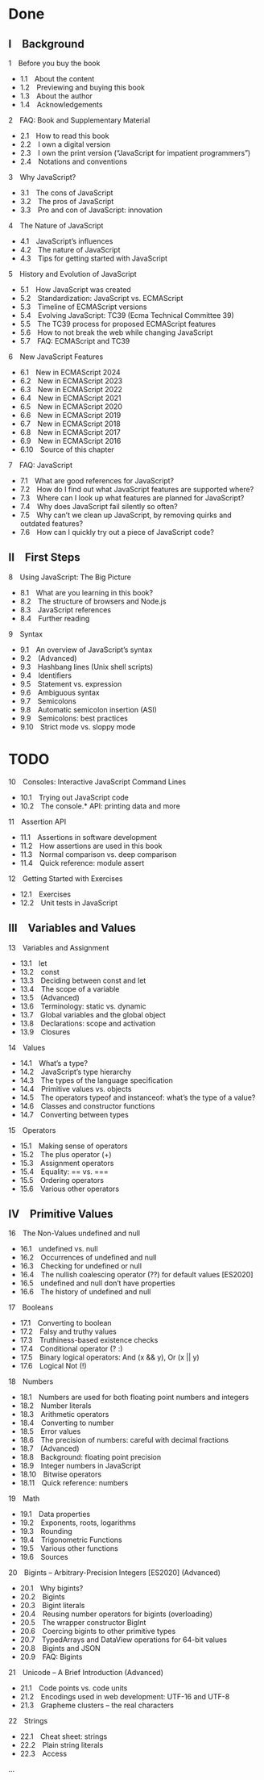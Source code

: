 # Done

## I Background

1 Before you buy the book
   - 1.1 About the content
   - 1.2 Previewing and buying this book
   - 1.3 About the author
   - 1.4 Acknowledgements

2 FAQ: Book and Supplementary Material
   - 2.1 How to read this book
   - 2.2 I own a digital version
   - 2.3 I own the print version (“JavaScript for impatient programmers”)
   - 2.4 Notations and conventions

3 Why JavaScript?
   - 3.1 The cons of JavaScript
   - 3.2 The pros of JavaScript
   - 3.3 Pro and con of JavaScript: innovation

4 The Nature of JavaScript
   - 4.1 JavaScript’s influences
   - 4.2 The nature of JavaScript
   - 4.3 Tips for getting started with JavaScript

5 History and Evolution of JavaScript
   - 5.1 How JavaScript was created
   - 5.2 Standardization: JavaScript vs. ECMAScript
   - 5.3 Timeline of ECMAScript versions
   - 5.4 Evolving JavaScript: TC39 (Ecma Technical Committee 39)
   - 5.5 The TC39 process for proposed ECMAScript features
   - 5.6 How to not break the web while changing JavaScript
   - 5.7 FAQ: ECMAScript and TC39

6 New JavaScript Features
   - 6.1 New in ECMAScript 2024
   - 6.2 New in ECMAScript 2023
   - 6.3 New in ECMAScript 2022
   - 6.4 New in ECMAScript 2021
   - 6.5 New in ECMAScript 2020
   - 6.6 New in ECMAScript 2019
   - 6.7 New in ECMAScript 2018
   - 6.8 New in ECMAScript 2017
   - 6.9 New in ECMAScript 2016
   - 6.10 Source of this chapter

7 FAQ: JavaScript
   - 7.1 What are good references for JavaScript?
   - 7.2 How do I find out what JavaScript features are supported where?
   - 7.3 Where can I look up what features are planned for JavaScript?
   - 7.4 Why does JavaScript fail silently so often?
   - 7.5 Why can’t we clean up JavaScript, by removing quirks and outdated features?
   - 7.6 How can I quickly try out a piece of JavaScript code?

## II First Steps

8 Using JavaScript: The Big Picture
   - 8.1 What are you learning in this book?
   - 8.2 The structure of browsers and Node.js
   - 8.3 JavaScript references
   - 8.4 Further reading

9 Syntax
   - 9.1 An overview of JavaScript’s syntax
   - 9.2 (Advanced)
   - 9.3 Hashbang lines (Unix shell scripts)
   - 9.4 Identifiers
   - 9.5 Statement vs. expression
   - 9.6 Ambiguous syntax
   - 9.7 Semicolons
   - 9.8 Automatic semicolon insertion (ASI)
   - 9.9 Semicolons: best practices
   - 9.10 Strict mode vs. sloppy mode


# TODO


10 Consoles: Interactive JavaScript Command Lines
   - 10.1 Trying out JavaScript code
   - 10.2 The console.* API: printing data and more

11 Assertion API
   - 11.1 Assertions in software development
   - 11.2 How assertions are used in this book
   - 11.3 Normal comparison vs. deep comparison
   - 11.4 Quick reference: module assert

12 Getting Started with Exercises
   - 12.1 Exercises
   - 12.2 Unit tests in JavaScript

## III Variables and Values

13 Variables and Assignment
   - 13.1 let
   - 13.2 const
   - 13.3 Deciding between const and let
   - 13.4 The scope of a variable
   - 13.5 (Advanced)
   - 13.6 Terminology: static vs. dynamic
   - 13.7 Global variables and the global object
   - 13.8 Declarations: scope and activation
   - 13.9 Closures

14 Values
   - 14.1 What’s a type?
   - 14.2 JavaScript’s type hierarchy
   - 14.3 The types of the language specification
   - 14.4 Primitive values vs. objects
   - 14.5 The operators typeof and instanceof: what’s the type of a value?
   - 14.6 Classes and constructor functions
   - 14.7 Converting between types

15 Operators
   - 15.1 Making sense of operators
   - 15.2 The plus operator (+)
   - 15.3 Assignment operators
   - 15.4 Equality: == vs. ===
   - 15.5 Ordering operators
   - 15.6 Various other operators

## IV Primitive Values

16 The Non-Values undefined and null
   - 16.1 undefined vs. null
   - 16.2 Occurrences of undefined and null
   - 16.3 Checking for undefined or null
   - 16.4 The nullish coalescing operator (??) for default values [ES2020]
   - 16.5 undefined and null don’t have properties
   - 16.6 The history of undefined and null

17 Booleans
   - 17.1 Converting to boolean
   - 17.2 Falsy and truthy values
   - 17.3 Truthiness-based existence checks
   - 17.4 Conditional operator (? :)
   - 17.5 Binary logical operators: And (x && y), Or (x || y)
   - 17.6 Logical Not (!)

18 Numbers
   - 18.1 Numbers are used for both floating point numbers and integers
   - 18.2 Number literals
   - 18.3 Arithmetic operators
   - 18.4 Converting to number
   - 18.5 Error values
   - 18.6 The precision of numbers: careful with decimal fractions
   - 18.7 (Advanced)
   - 18.8 Background: floating point precision
   - 18.9 Integer numbers in JavaScript
   - 18.10 Bitwise operators
   - 18.11 Quick reference: numbers

19 Math
   - 19.1 Data properties
   - 19.2 Exponents, roots, logarithms
   - 19.3 Rounding
   - 19.4 Trigonometric Functions
   - 19.5 Various other functions
   - 19.6 Sources

20 Bigints – Arbitrary-Precision Integers [ES2020] (Advanced)
   - 20.1 Why bigints?
   - 20.2 Bigints
   - 20.3 Bigint literals
   - 20.4 Reusing number operators for bigints (overloading)
   - 20.5 The wrapper constructor BigInt
   - 20.6 Coercing bigints to other primitive types
   - 20.7 TypedArrays and DataView operations for 64-bit values
   - 20.8 Bigints and JSON
   - 20.9 FAQ: Bigints

21 Unicode – A Brief Introduction (Advanced)
   - 21.1 Code points vs. code units
   - 21.2 Encodings used in web development: UTF-16 and UTF-8
   - 21.3 Grapheme clusters – the real characters

22 Strings
   - 22.1 Cheat sheet: strings
   - 22.2 Plain string literals
   - 22.3 Access

...